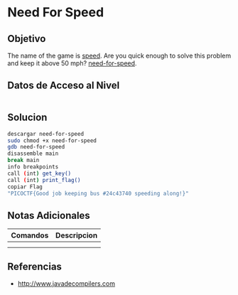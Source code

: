# Need For Speed
## Objetivo
The name of the game is [speed](https://www.youtube.com/watch?v=8piqd2BWeGI). Are you quick enough to solve this problem and keep it above 50 mph? [need-for-speed](https://jupiter.challenges.picoctf.org/static/cd51b2c95be9f3626db6fe6665afb5a3/need-for-speed).

## Datos de Acceso al Nivel
```
```
## Solucion
```Bash
descargar need-for-speed
sudo chmod +x need-for-speed 
gdb need-for-speed
disassemble main
break main
info breakpoints
call (int) get_key()
call (int) print_flag()
copiar Flag
"PICOCTF{Good job keeping bus #24c43740 speeding along!}"
```
## Notas Adicionales
|**Comandos**|**Descripcion**|
|--------|-------------|
|||
|||
## Referencias

* http://www.javadecompilers.com